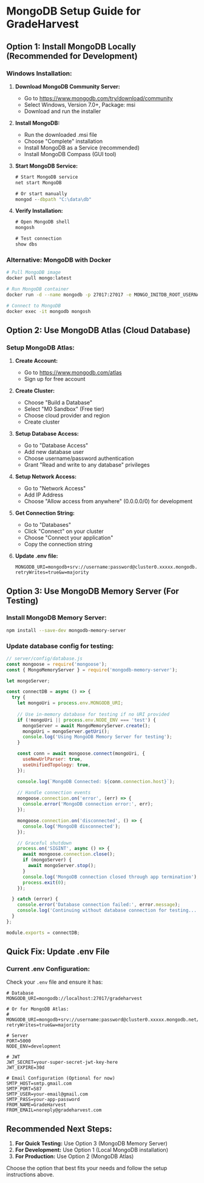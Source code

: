 # MongoDB Setup Guide for GradeHarvest

## Option 1: Install MongoDB Locally (Recommended for Development)

### Windows Installation:
1. **Download MongoDB Community Server:**
   - Go to https://www.mongodb.com/try/download/community
   - Select Windows, Version 7.0+, Package: msi
   - Download and run the installer

2. **Install MongoDB:**
   - Run the downloaded .msi file
   - Choose "Complete" installation
   - Install MongoDB as a Service (recommended)
   - Install MongoDB Compass (GUI tool)

3. **Start MongoDB Service:**
   ```cmd
   # Start MongoDB service
   net start MongoDB
   
   # Or start manually
   mongod --dbpath "C:\data\db"
   ```

4. **Verify Installation:**
   ```cmd
   # Open MongoDB shell
   mongosh
   
   # Test connection
   show dbs
   ```

### Alternative: MongoDB with Docker
```bash
# Pull MongoDB image
docker pull mongo:latest

# Run MongoDB container
docker run -d --name mongodb -p 27017:27017 -e MONGO_INITDB_ROOT_USERNAME=admin -e MONGO_INITDB_ROOT_PASSWORD=password mongo:latest

# Connect to MongoDB
docker exec -it mongodb mongosh
```

## Option 2: Use MongoDB Atlas (Cloud Database)

### Setup MongoDB Atlas:
1. **Create Account:**
   - Go to https://www.mongodb.com/atlas
   - Sign up for free account

2. **Create Cluster:**
   - Choose "Build a Database"
   - Select "M0 Sandbox" (Free tier)
   - Choose cloud provider and region
   - Create cluster

3. **Setup Database Access:**
   - Go to "Database Access"
   - Add new database user
   - Choose username/password authentication
   - Grant "Read and write to any database" privileges

4. **Setup Network Access:**
   - Go to "Network Access"
   - Add IP Address
   - Choose "Allow access from anywhere" (0.0.0.0/0) for development

5. **Get Connection String:**
   - Go to "Databases"
   - Click "Connect" on your cluster
   - Choose "Connect your application"
   - Copy the connection string

6. **Update .env file:**
   ```env
   MONGODB_URI=mongodb+srv://username:password@cluster0.xxxxx.mongodb.net/gradeharvest?retryWrites=true&w=majority
   ```

## Option 3: Use MongoDB Memory Server (For Testing)

### Install MongoDB Memory Server:
```bash
npm install --save-dev mongodb-memory-server
```

### Update database config for testing:
```javascript
// server/config/database.js
const mongoose = require('mongoose');
const { MongoMemoryServer } = require('mongodb-memory-server');

let mongoServer;

const connectDB = async () => {
  try {
    let mongoUri = process.env.MONGODB_URI;
    
    // Use in-memory database for testing if no URI provided
    if (!mongoUri || process.env.NODE_ENV === 'test') {
      mongoServer = await MongoMemoryServer.create();
      mongoUri = mongoServer.getUri();
      console.log('Using MongoDB Memory Server for testing');
    }

    const conn = await mongoose.connect(mongoUri, {
      useNewUrlParser: true,
      useUnifiedTopology: true,
    });

    console.log(`MongoDB Connected: ${conn.connection.host}`);
    
    // Handle connection events
    mongoose.connection.on('error', (err) => {
      console.error('MongoDB connection error:', err);
    });

    mongoose.connection.on('disconnected', () => {
      console.log('MongoDB disconnected');
    });

    // Graceful shutdown
    process.on('SIGINT', async () => {
      await mongoose.connection.close();
      if (mongoServer) {
        await mongoServer.stop();
      }
      console.log('MongoDB connection closed through app termination');
      process.exit(0);
    });

  } catch (error) {
    console.error('Database connection failed:', error.message);
    console.log('Continuing without database connection for testing...');
  }
};

module.exports = connectDB;
```

## Quick Fix: Update .env File

### Current .env Configuration:
Check your `.env` file and ensure it has:

```env
# Database
MONGODB_URI=mongodb://localhost:27017/gradeharvest

# Or for MongoDB Atlas:
# MONGODB_URI=mongodb+srv://username:password@cluster0.xxxxx.mongodb.net/gradeharvest?retryWrites=true&w=majority

# Server
PORT=5000
NODE_ENV=development

# JWT
JWT_SECRET=your-super-secret-jwt-key-here
JWT_EXPIRE=30d

# Email Configuration (Optional for now)
SMTP_HOST=smtp.gmail.com
SMTP_PORT=587
SMTP_USER=your-email@gmail.com
SMTP_PASS=your-app-password
FROM_NAME=GradeHarvest
FROM_EMAIL=noreply@gradeharvest.com
```

## Recommended Next Steps:

1. **For Quick Testing:** Use Option 3 (MongoDB Memory Server)
2. **For Development:** Use Option 1 (Local MongoDB installation)
3. **For Production:** Use Option 2 (MongoDB Atlas)

Choose the option that best fits your needs and follow the setup instructions above.
